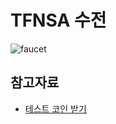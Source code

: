 # TFNSA 수전

![faucet](https://3794706038-files.gitbook.io/~/files/v0/b/gitbook-x-prod.appspot.com/o/spaces%2F9B73WtUOVq9ioDzXS2tT%2Fuploads%2FfKc5erc8J30BpOgz0uL9%2Fimage.png?alt=media&token=e89a663a-424d-4675-a2ed-6109916c5d26)

## 참고자료

- [테스트 코인 받기](https://kimdex.gitbook.io/finschia-contract/undefined-2)
